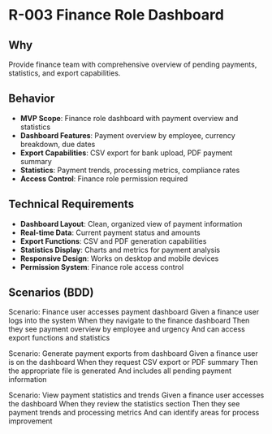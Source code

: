 # R-003 Finance Role Dashboard

## Why
Provide finance team with comprehensive overview of pending payments, statistics, and export capabilities.

## Behavior
- **MVP Scope**: Finance role dashboard with payment overview and statistics
- **Dashboard Features**: Payment overview by employee, currency breakdown, due dates
- **Export Capabilities**: CSV export for bank upload, PDF payment summary
- **Statistics**: Payment trends, processing metrics, compliance rates
- **Access Control**: Finance role permission required

## Technical Requirements
- **Dashboard Layout**: Clean, organized view of payment information
- **Real-time Data**: Current payment status and amounts
- **Export Functions**: CSV and PDF generation capabilities
- **Statistics Display**: Charts and metrics for payment analysis
- **Responsive Design**: Works on desktop and mobile devices
- **Permission System**: Finance role access control

## Scenarios (BDD)
Scenario: Finance user accesses payment dashboard
Given a finance user logs into the system
When they navigate to the finance dashboard
Then they see payment overview by employee and urgency
And can access export functions and statistics

Scenario: Generate payment exports from dashboard
Given a finance user is on the dashboard
When they request CSV export or PDF summary
Then the appropriate file is generated
And includes all pending payment information

Scenario: View payment statistics and trends
Given a finance user accesses the dashboard
When they review the statistics section
Then they see payment trends and processing metrics
And can identify areas for process improvement
